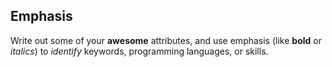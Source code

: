 ## Emphasis
Write out some of your **awesome** attributes, and use emphasis (like **bold** or _italics_) to _identify_ keywords, programming languages, or skills. 
